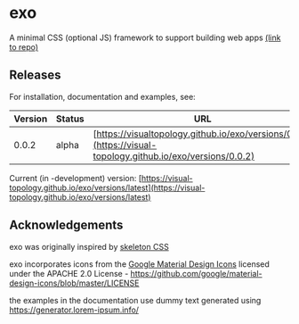 # exo

A minimal CSS (optional JS) framework to support building web apps [(link to repo)](https://github.com/visual-topology/exo)

## Releases

For installation, documentation and examples, see:

| Version   | Status | URL                                                                                                         |
| --------- |------- |-------------------------------------------------------------------------------------------------------------|
| 0.0.2     | alpha  | [https://visualtopology.github.io/exo/versions/0.0.2](https://visual-topology.github.io/exo/versions/0.0.2) |

Current (in -development) version: [https://visual-topology.github.io/exo/versions/latest](https://visual-topology.github.io/exo/versions/latest)

## Acknowledgements

exo was originally inspired by [skeleton CSS](https://github.com/dhg/Skeleton)

exo incorporates icons from the [Google Material Design Icons](https://fonts.google.com/icons?selected=Material+Icons) licensed
under the APACHE 2.0 License - https://github.com/google/material-design-icons/blob/master/LICENSE

the examples in the documentation use dummy text generated using https://generator.lorem-ipsum.info/
